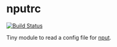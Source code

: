 # nputrc

[![Build Status](https://secure.travis-ci.org/st-luke/nputrc.png)](http://travis-ci.org/st-luke/nputrc)

Tiny module to read a config file for [nput](https://github.com/st-luke/nput).